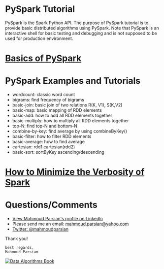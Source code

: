 PySpark Tutorial
================
PySpark is the Spark Python API.  The purpose of PySpark tutorial is to 
provide basic distributed algorithms using PySpark. Note that PySpark is 
an interactive shell for basic testing and debugging and is not supposed 
to be used for production environment.

[Basics of PySpark](./howto/README.md) 
======================================


PySpark Examples and Tutorials
==============================
* wordcount: classic word count
* bigrams: find frequency of bigrams
* basic-join: basic join of two relations R(K, V1), S(K,V2)
* basic-map: basic mapping of RDD elements
* basic-add: how to add all RDD elements together
* basic-multiply: how to multiply all RDD elements together
* top-N: find top-N and bottom-N
* combine-by-key: find average by using combineByKey()
* basic-filter: how to filter RDD elements
* basic-average: how to find average
* cartesian: rdd1.cartesian(rdd2)
* basic-sort: sortByKey ascending/descending

[How to Minimize the Verbosity of Spark](./howto/minimize_verbosity.md) 
=======================================================================

Questions/Comments
==================
* [View Mahmoud Parsian's profile on LinkedIn](http://www.linkedin.com/in/mahmoudparsian)
* Please send me an email: mahmoud.parsian@yahoo.com
* [Twitter: @mahmoudparsian](http://twitter.com/mahmoudparsian) 

Thank you!

````
best regards,
Mahmoud Parsian
````

[![Data Algorithms Book](https://github.com/mahmoudparsian/data-algorithms-book/blob/master/misc/data_algorithms_image.jpg)](http://shop.oreilly.com/product/0636920033950.do) 
